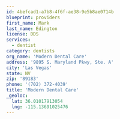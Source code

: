 ```yaml
---
id: 4befcad1-a7b8-4f6f-ae38-9e5b8ae0714b
blueprint: providers
first_name: Mark
last_name: Edington
license: DDS
services:
  - dentist
category: dentists
org_name: 'Modern Dental Care'
address: '9895 S. Maryland Pkwy, Ste. A'
city: 'Las Vegas'
state: NV
zip: '89183'
phone: '(702) 372-4039'
title: 'Modern Dental Care'
_geoloc:
  lat: 36.01017913054
  lng: -115.13691025476
---
```


